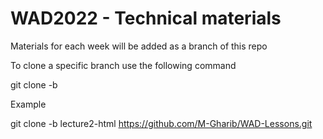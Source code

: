 # WAD2022 - Technical materials

Materials for each week will be added as a branch of this repo

To clone a specific branch use the following command

git clone -b <branchname> <remote-repo-url>

Example

git clone -b lecture2-html https://github.com/M-Gharib/WAD-Lessons.git
